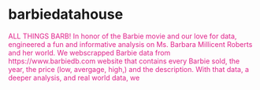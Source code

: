 # barbiedatahouse
<p style="color:#E0218A;">ALL THINGS BARB! 
In honor of the Barbie movie and our love for data, engineered a fun and informative analysis on Ms. Barbara Millicent Roberts and her world. We webscrapped Barbie data from https://www.barbiedb.com website that contains every Barbie sold, the year, the price (low, avergage, high,) and the description. 
With that data, a deeper analysis, and real world data, we </p>
